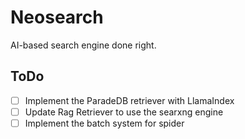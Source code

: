 # Neosearch

AI-based search engine done right.

## ToDo

- [ ] Implement the ParadeDB retriever with LlamaIndex
- [ ] Update Rag Retriever to use the searxng engine
- [ ] Implement the batch system for spider
